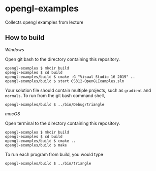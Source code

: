 # opengl-examples

Collects opengl examples from lecture  

## How to build

*Windows*

Open git bash to the directory containing this repository.

```
opengl-examples $ mkdir build
opengl-examples $ cd build
opengl-examples/build $ cmake -G "Visual Studio 16 2019" ..
opengl-examples/build $ start CS312-OpenGLExamples.sln
```

Your solution file should contain multiple projects, such as `gradient` and `normals`.
To run from the git bash command shell, 

```
opengl-examples/build $ ../bin/Debug/triangle
```

*macOS*

Open terminal to the directory containing this repository.

```
opengl-examples $ mkdir build
opengl-examples $ cd build
opengl-examples/build $ cmake ..
opengl-examples/build $ make
```

To run each program from build, you would type

```
opengl-examples/build $ ../bin/triangle
```

